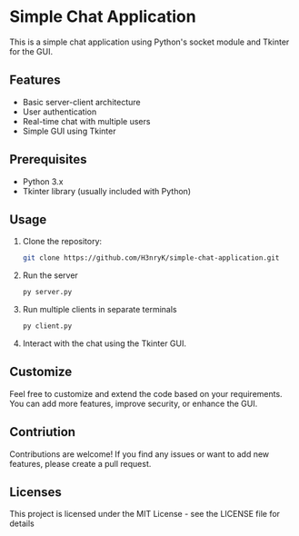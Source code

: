 # Simple Chat Application

This is a simple chat application using Python's socket module and Tkinter for the GUI.

## Features

- Basic server-client architecture
- User authentication
- Real-time chat with multiple users
- Simple GUI using Tkinter

## Prerequisites

- Python 3.x
- Tkinter library (usually included with Python)

## Usage

1. Clone the repository:

   ```bash
   git clone https://github.com/H3nryK/simple-chat-application.git
   
2. Run the server

   ```bash
   py server.py
   
3. Run multiple clients in separate terminals

   ```bash
   py client.py

4. Interact with the chat using the Tkinter GUI.

## Customize

Feel free to customize and extend the code based on your requirements. You can add more features, improve security, or enhance the GUI.

## Contriution

Contributions are welcome! If you find any issues or want to add new features, please create a pull request.

## Licenses

This project is licensed under the MIT License - see the LICENSE file for details
